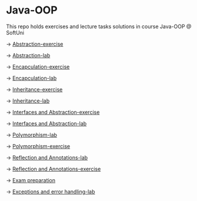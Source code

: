 # Java-OOP
This repo holds exercises and lecture tasks solutions in course Java-OOP @ SoftUni 

-> [Abstraction-exercise](exercise01_abstraction)

-> [Abstraction-lab](lab01_abstraction)

-> [Encapculation-exercise](exercise02_encapulation)

-> [Encapculation-lab](lab02_encapsulation)

-> [Inheritance-exercise](exercise03_inheritance)

-> [Inheritance-lab](lab03_inheritance)

-> [Interfaces and Abstraction-exercise](exercise04_interfacesAndAbstraction)

-> [Interfaces and Abstraction-lab](lab04_interfacesAndAbstrsction)

-> [Polymorphism-lab](lab05_polymorphism)

-> [Polymorphism-exercise](exercise05_polymorphism)

-> [Reflection and Annotations-lab](lab07_reflectionAndAnnotations)

-> [Reflection and Annotations-exercise](exercise07_reflectionAndAnnotations)

-> [Exam preparation](exam_preparation)

-> [Exceptions and error handling-lab](lab08_exceptionsAndErrorHandling)